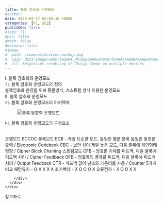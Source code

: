 ```yaml
---
title: 블록 암호화 운영모드
#author: 
date: 2023-09-27 00:00:10 +0800
categories: [PE, 보안]
published: false
#tags: []
#pin: false
#math: false
#mermaid: false
#image:
#  path: /commons/devices-mockup.png
#  lqip: data:image/webp;base64,UklGRpoAAABXRUJQVlA4WAoAAAAQAAAADwAABwAAQUxQSDIAAAARL0AmbZurmr57yyIiqE8oiG0bejIYEQTgqiDA9vqnsUSI6H+oAERp2HZ65qP/VIAWAFZQOCBCAAAA8AEAnQEqEAAIAAVAfCWkAALp8sF8rgRgAP7o9FDvMCkMde9PK7euH5M1m6VWoDXf2FkP3BqV0ZYbO6NA/VFIAAAA
#  alt: Responsive rendering of Chirpy theme on multiple devices.
---
```


<div class="post-wrap">
  <div class="para">
    <div class="para-title">
      I. 블록 암호화의 운영모드
    </div>
    <div class="para-cntnt">
      <div class="para">
        <div class="para-title">
          가. 블록 암호화 운영모드의 정의
        </div>
        <div class="para-cntnt">
            블록암호화 운영을 위해 평문방식, 키스트림 방식 이용한 운영모드
        </div>
      </div>
    </div>
  </div>
  
  <div class="para">
    <div class="para-title">
      II. 블록 암호화 운영모드
    </div>
    <div class="para-cntnt">
      <div class="para">
        <div class="para-title">
          가. 블록 암호화 운영모드의 아키텍처
        </div>
        <div class="para-cntnt">
          <figure class="post-figure">
            <img src="/assets/img/posts/블록-암호화-운영모드.png" alt="블록 암호화 운영모드">
<!--            <figcaption>Source: Unveiling the Metaverse: Exploring Emerging Trends, Multifaceted Perspectives, and Future Challenges</figcaption>-->
          </figure>
        </div>
      </div>
      <div class="para">
        <div class="para-title">
          나. 블록 암호화 운영모드의 구성요소
        </div>
        <div class="para-cntnt">
          <table class="post-table">
          </table>
          운영모드 ECCOC
  블록모드
    ECB - 가장 단순한 모드, 동일한 평문 블록 동일한 암호문 출력 / Electronic Codebook
    CBC - 보안 성이 제일 높은 모드, 다음 블록에 체인형태 영향 / Cipher Block Chaining
  스트림모드
    CFB - 암호문 자체를 피드백, 다음 블록에 피드백 처리  / Cipher Feedback
    OFB - 암호화의 결과를 피드백, 다음 블록에 피드백 처리 / Output Feedback
    CTR - 피드백 없이 넌스와 카운터를 사용 / Counter
5가지 비교
  패턴유지 - O X X X X
  초기벡터 - X O O O X
  오류전파 - X O O X X 

        </div>
      </div>
    </div>
  </div>

  <div class="refr-wrap">
    <div class="refr-title">
        참고자료
    </div>
    <ol class="refr-list">
    <!--    <li>(나현식, 최대선) <a target="_blank" href="https://scienceon.kisti.re.kr/commons/util/originalView.do?cn=JAKO202225948430499&oCn=JAKO202225948430499&dbt=JAKO&journal=NJOU00291864">메타버스 보안 위협 요소 및 대응 방안 검토</a></li>-->
    <!--    <li>(M. Uddin, S. Manickam, H. Ullah, M. Obaidat and A. Dandoush) <a target="_blank" href="https://ieeexplore.ieee.org/abstract/document/10138386">Unveiling the Metaverse: Exploring Emerging Trends, Multifaceted Perspectives, and Future Challenges</a></li>-->
    </ol>
  </div>
</div>

